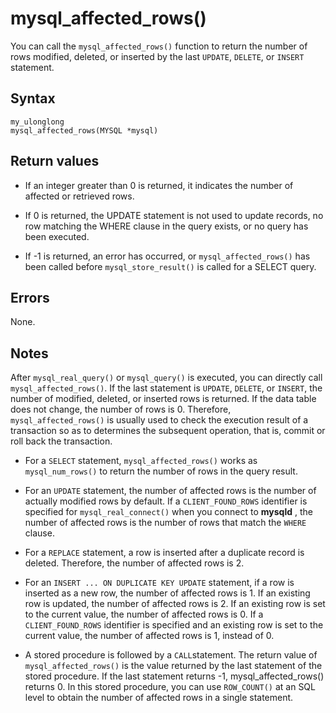 mysql_affected_rows() 
==========================================

You can call the `mysql_affected_rows()` function to return the number of rows modified, deleted, or inserted by the last `UPDATE`, `DELETE`, or `INSERT` statement. 

Syntax 
---------------------------

```unknow
my_ulonglong
mysql_affected_rows(MYSQL *mysql)
```



Return values 
----------------------------------

* If an integer greater than 0 is returned, it indicates the number of affected or retrieved rows.

  

* If 0 is returned, the UPDATE statement is not used to update records, no row matching the WHERE clause in the query exists, or no query has been executed.

  

* If -1 is returned, an error has occurred, or `mysql_affected_rows()` has been called before `mysql_store_result()` is called for a SELECT query.

  




Errors 
---------------------------

None.

Notes 
--------------------------

After `mysql_real_query()` or `mysql_query()` is executed, you can directly call `mysql_affected_rows()`. If the last statement is `UPDATE`, `DELETE`, or `INSERT`, the number of modified, deleted, or inserted rows is returned. If the data table does not change, the number of rows is 0. Therefore, `mysql_affected_rows()` is usually used to check the execution result of a transaction so as to determines the subsequent operation, that is, commit or roll back the transaction. 

* For a `SELECT` statement, `mysql_affected_rows()` works as `mysql_num_rows()` to return the number of rows in the query result.

  

* For an `UPDATE` statement, the number of affected rows is the number of actually modified rows by default. If a `CLIENT_FOUND_ROWS` identifier is specified for `mysql_real_connect()` when you connect to **mysqld** , the number of affected rows is the number of rows that match the `WHERE` clause.

  

* For a `REPLACE` statement, a row is inserted after a duplicate record is deleted. Therefore, the number of affected rows is 2.

  

* For an `INSERT ... ON DUPLICATE KEY UPDATE` statement, if a row is inserted as a new row, the number of affected rows is 1. If an existing row is updated, the number of affected rows is 2. If an existing row is set to the current value, the number of affected rows is 0. If a `CLIENT_FOUND_ROWS` identifier is specified and an existing row is set to the current value, the number of affected rows is 1, instead of 0.

  

* A stored procedure is followed by a `CALL`statement. The return value of `mysql_affected_rows()` is the value returned by the last statement of the stored procedure. If the last statement returns -1, mysql_affected_rows() returns 0. In this stored procedure, you can use `ROW_COUNT()` at an SQL level to obtain the number of affected rows in a single statement.

  



